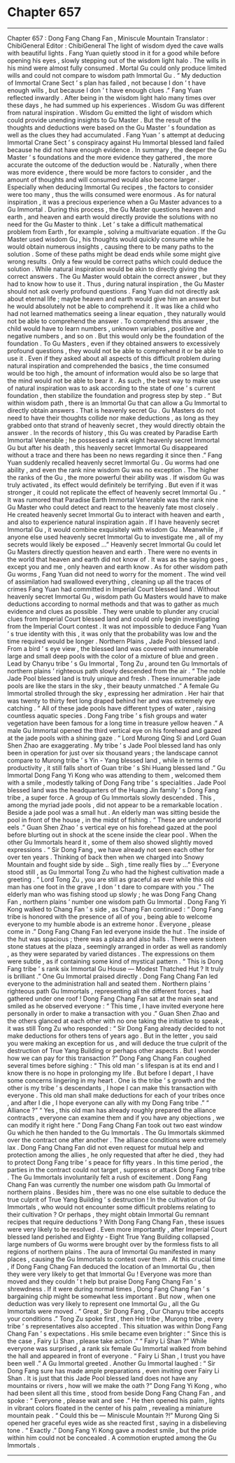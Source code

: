 
# Chapter 657


---

Chapter 657 : Dong Fang Chang Fan , Miniscule Mountain
Translator :
ChibiGeneral
Editor :
ChibiGeneral
The light of wisdom dyed the cave walls with beautiful lights .
Fang Yuan quietly stood in it for a good while before opening his eyes , slowly stepping out of the wisdom light halo .
The wills in his mind were almost fully consumed . Mortal Gu could only produce limited wills and could not compare to wisdom path Immortal Gu .
“ My deduction of Immortal Crane Sect ’ s plan has failed , not because I don ’ t have enough wills , but because I don ’ t have enough clues .” Fang Yuan reflected inwardly .
After being in the wisdom light halo many times over these days , he had summed up his experiences .
Wisdom Gu was different from natural inspiration .
Wisdom Gu emitted the light of wisdom which could provide unending insights to Gu Master . But the result of the thoughts and deductions were based on the Gu Master ’ s foundation as well as the clues they had accumulated .
Fang Yuan ’ s attempt at deducing Immortal Crane Sect ’ s conspiracy against Hu Immortal blessed land failed because he did not have enough evidence .
In summary , the deeper the Gu Master ’ s foundations and the more evidence they gathered , the more accurate the outcome of the deduction would be .
Naturally , when there was more evidence , there would be more factors to consider , and the amount of thoughts and will consumed would also become larger . Especially when deducing Immortal Gu recipes , the factors to consider were too many , thus the wills consumed were enormous .
As for natural inspiration , it was a precious experience when a Gu Master advances to a Gu Immortal .
During this process , the Gu Master questions heaven and earth , and heaven and earth would directly provide the solutions with no need for the Gu Master to think .
Let ’ s take a difficult mathematical problem from Earth , for example , solving a multivariate equation .
If the Gu Master used wisdom Gu , his thoughts would quickly consume while he would obtain numerous insights , causing there to be many paths to the solution . Some of these paths might be dead ends while some might give wrong results . Only a few would be correct paths which could deduce the solution .
While natural inspiration would be akin to directly giving the correct answers .
The Gu Master would obtain the correct answer , but they had to know how to use it .
Thus , during natural inspiration , the Gu Master should not ask overly profound questions . Fang Yuan did not directly ask about eternal life ; maybe heaven and earth would give him an answer but he would absolutely not be able to comprehend it .
It was like a child who had not learned mathematics seeing a linear equation , they naturally would not be able to comprehend the answer .
To comprehend this answer , the child would have to learn numbers , unknown variables , positive and negative numbers , and so on . But this would only be the foundation of the foundation .
To Gu Masters , even if they obtained answers to excessively profound questions , they would not be able to comprehend it or be able to use it .
Even if they asked about all aspects of this difficult problem during natural inspiration and comprehended the basics , the time consumed would be too high , the amount of information would also be so large that the mind would not be able to bear it .
As such , the best way to make use of natural inspiration was to ask according to the state of one ’ s current foundation , then stabilize the foundation and progress step by step .
“ But within wisdom path , there is an Immortal Gu that can allow a Gu Immortal to directly obtain answers . That is heavenly secret Gu . Gu Masters do not need to have their thoughts collide nor make deductions , as long as they grabbed onto that strand of heavenly secret , they would directly obtain the answer . In the records of history , this Gu was created by Paradise Earth Immortal Venerable ; he possessed a rank eight heavenly secret Immortal Gu but after his death , this heavenly secret Immortal Gu disappeared without a trace and there has been no news regarding it since then .”
Fang Yuan suddenly recalled heavenly secret Immortal Gu .
Gu worms had one ability , and even the rank nine wisdom Gu was no exception . The higher the ranks of the Gu , the more powerful their ability was . If wisdom Gu was truly activated , its effect would definitely be terrifying . But even if it was stronger , it could not replicate the effect of heavenly secret Immortal Gu .
“ It was rumored that Paradise Earth Immortal Venerable was the rank nine Gu Master who could detect and react to the heavenly fate most closely . He created heavenly secret Immortal Gu to interact with heaven and earth , and also to experience natural inspiration again . If I have heavenly secret Immortal Gu , it would combine exquisitely with wisdom Gu . Meanwhile , if anyone else used heavenly secret Immortal Gu to investigate me , all of my secrets would likely be exposed …”
Heavenly secret Immortal Gu could let Gu Masters directly question heaven and earth .
There were no events in the world that heaven and earth did not know of .
It was as the saying goes , except you and me , only heaven and earth know .
As for other wisdom path Gu worms , Fang Yuan did not need to worry for the moment . The wind veil of assimilation had swallowed everything , cleaning up all the traces of crimes Fang Yuan had committed in Imperial Court blessed land .
Without heavenly secret Immortal Gu , wisdom path Gu Masters would have to make deductions according to normal methods and that was to gather as much evidence and clues as possible .
They were unable to plunder any crucial clues from Imperial Court blessed land and could only begin investigating from the Imperial Court contest . It was not impossible to deduce Fang Yuan ’ s true identity with this , it was only that the probability was low and the time required would be longer .
Northern Plains , Jade Pool blessed land .
From a bird ’ s eye view , the blessed land was covered with innumerable large and small deep pools with the color of a mixture of blue and green .
Lead by Chanyu tribe ’ s Gu Immortal , Tong Zu , around ten Gu Immortals of northern plains ’ righteous path slowly descended from the air .
“ The noble Jade Pool blessed land is truly unique and fresh . These innumerable jade pools are like the stars in the sky , their beauty unmatched .” A female Gu Immortal strolled through the sky , expressing her admiration . Her hair that was twenty to thirty feet long draped behind her and was extremely eye catching .
“ All of these jade pools have different types of water , raising countless aquatic species . Dong Fang tribe ’ s fish groups and water vegetation have been famous for a long time in treasure yellow heaven .” A male Gu Immortal opened the third vertical eye on his forehead and gazed at the jade pools with a shining gaze .
“ Lord Murong Qing Si and Lord Guan Shen Zhao are exaggerating . My tribe ’ s Jade Pool blessed land has only been in operation for just over six thousand years ; the landscape cannot compare to Murong tribe ’ s Yin - Yang blessed land , while in terms of productivity , it still falls short of Guan tribe ’ s Shi Huang blessed land .” Gu Immortal Dong Fang Yi Kong who was attending to them , welcomed them with a smile , modestly talking of Dong Fang tribe ’ s specialities .
Jade Pool blessed land was the headquarters of the Huang Jin family ’ s Dong Fang tribe , a super force .
A group of Gu Immortals slowly descended .
This , among the myriad jade pools , did not appear to be a remarkable location .
Beside a jade pool was a small hut .
An elderly man was sitting beside the pool in front of the house , in the midst of fishing .
“ These are underworld eels .” Guan Shen Zhao ’ s vertical eye on his forehead gazed at the pool before blurting out in shock at the scene inside the clear pool .
When the other Gu Immortals heard it , some of them also showed slightly moved expressions .
“ Sir Dong Fang , we have already not seen each other for over ten years . Thinking of back then when we charged into Snowy Mountain and fought side by side .. Sigh , time really flies by …” Everyone stood still , as Gu Immortal Tong Zu who had the highest cultivation made a greeting .
“ Lord Tong Zu , you are still as graceful as ever while this old man has one foot in the grave , I don ’ t dare to compare with you .” The elderly man who was fishing stood up slowly ; he was Dong Fang Chang Fan , northern plains ’ number one wisdom path Gu Immortal .
Dong Fang Yi Kong walked to Chang Fan ’ s side , as Chang Fan continued : “ Dong Fang tribe is honored with the presence of all of you , being able to welcome everyone to my humble abode is an extreme honor . Everyone , please come in .”
Dong Fang Chang Fan led everyone inside the hut .
The inside of the hut was spacious ; there was a plaza and also halls . There were sixteen stone statues at the plaza , seemingly arranged in order as well as randomly , as they were separated by varied distances . The expressions on them were subtle , as if containing some kind of mystical pattern .
“ This is Dong Fang tribe ’ s rank six Immortal Gu House — Modest Thatched Hut ? It truly is brilliant .” One Gu Immortal praised directly .
Dong Fang Chang Fan led everyone to the administration hall and seated them . Northern plains ’ righteous path Gu Immortals , representing all the different forces , had gathered under one roof !
Dong Fang Chang Fan sat at the main seat and smiled as he observed everyone : “ This time , I have invited everyone here personally in order to make a transaction with you .”
Guan Shen Zhao and the others glanced at each other with no one taking the initiative to speak , it was still Tong Zu who responded : “ Sir Dong Fang already decided to not make deductions for others tens of years ago . But in the letter , you said you were making an exception for us , and will deduce the true culprit of the destruction of True Yang Building or perhaps other aspects . But I wonder how we can pay for this transaction ?”
Dong Fang Chang Fan coughed several times before sighing : “ This old man ’ s lifespan is at its end and I know there is no hope in prolonging my life . But before I depart , I have some concerns lingering in my heart . One is the tribe ’ s growth and the other is my tribe ’ s descendants , I hope I can make this transaction with everyone . This old man shall make deductions for each of your tribes once , and after I die , I hope everyone can ally with my Dong Fang tribe .”
“ Alliance ?”
“ Yes , this old man has already roughly prepared the alliance contracts , everyone can examine them and if you have any objections , we can modify it right here .” Dong Fang Chang Fan took out two east window Gu which he then handed to the Gu Immortals .
The Gu Immortals skimmed over the contract one after another . The alliance conditions were extremely lax . Dong Fang Chang Fan did not even request for mutual help and protection among the allies , he only requested that after he died , they had to protect Dong Fang tribe ’ s peace for fifty years . In this time period , the parties in the contract could not target , suppress or attack Dong Fang tribe .
The Gu Immortals involuntarily felt a rush of excitement .
Dong Fang Chang Fan was currently the number one wisdom path Gu Immortal of northern plains . Besides him , there was no one else suitable to deduce the true culprit of True Yang Building ’ s destruction !
In the cultivation of Gu Immortals , who would not encounter some difficult problems relating to their cultivation ? Or perhaps , they might obtain Immortal Gu remnant recipes that require deductions ? With Dong Fang Chang Fan , these issues were very likely to be resolved .
Even more importantly , after Imperial Court blessed land perished and Eighty - Eight True Yang Building collapsed , large numbers of Gu worms were brought over by the formless fists to all regions of northern plains . The aura of Immortal Gu manifested in many places , causing the Gu Immortals to contest over them .
At this crucial time , if Dong Fang Chang Fan deduced the location of an Immortal Gu , then they were very likely to get that Immortal Gu !
Everyone was more than moved and they couldn ’ t help but praise Dong Fang Chang Fan ’ s shrewdness .
If it were during normal times , Dong Fang Chang Fan ’ s bargaining chip might be somewhat less important . But now , when one deduction was very likely to represent one Immortal Gu , all the Gu Immortals were moved .
“ Great , Sir Dong Fang , Our Chanyu tribe accepts your conditions .”
Tong Zu spoke first , then Hei tribe , Murong tribe , every tribe ’ s representatives also accepted .
This situation was within Dong Fang Chang Fan ’ s expectations . His smile became even brighter : “ Since this is the case , Fairy Li Shan , please take action .”
“ Fairy Li Shan ?”
While everyone was surprised , a rank six female Gu Immortal walked from behind the hall and appeared in front of everyone .
“ Fairy Li Shan , I trust you have been well .” A Gu Immortal greeted .
Another Gu Immortal laughed : “ Sir Dong Fang sure has made ample preparations , even inviting over Fairy Li Shan . It is just that this Jade Pool blessed land does not have any mountains or rivers , how will we make the oath ?”
Dong Fang Yi Kong , who had been silent all this time , stood from beside Dong Fang Chang Fan , and spoke : “ Everyone , please wait and see .”
He then opened his palm , lights in vibrant colors floated in the center of his palm , revealing a miniature mountain peak .
“ Could this be — Miniscule Mountain ?!” Murong Qing Si opened her graceful eyes wide as she reacted first , saying in a disbelieving tone .
“ Exactly .” Dong Fang Yi Kong gave a modest smile , but the pride within him could not be concealed .
A commotion erupted among the Gu Immortals .

---

